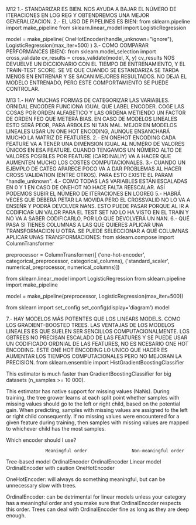 M12
1.- STANDARIZAR ES BIEN. NOS AYUDA A BAJAR EL NÚMERO DE ITERACIONES EN LOG REG Y OBTENDREMOS UNA MEJOR GENERALIZACION. 
2.- EL USO DE PIPELINES ES BIEN:
from sklearn.pipeline import make_pipeline
from sklearn.linear_model import LogisticRegression

model = make_pipeline(
    OneHotEncoder(handle_unknown="ignore"), LogisticRegression(max_iter=500)
)
3.- COMO COMPARAR PERFORMANCES (BIEN):
from sklearn.model_selection import cross_validate
cv_results = cross_validate(model, X, y)
cv_results  NOS DEVUELVE UN DICCIONARIO CON EL TIEMPO DE ENTRENAMIENTO, Y EL TRAIN-TEST SCORE. SE VE QUE CUANDO SE ESTANDARIZA SE TARDA MENOS EN ENTRENAR Y SE SACAN MEJORES RESULTADOS.
NO DEJA EL MODELO ENTRENADO, PERO ESTE COMPORTAMIENTO SE PUEDE CONTROLAR.


M13
1.- HAY MUCHAS FORMAS DE CATEGORIZAR LAS VARIABLES. ORNIDAL ENCODER FUNCIONA IGUAL QUE LABEL ENCODER. COGE LAS COSAS POR ORDEN ALFABETICO Y LAS ORDENA METIENDO UN FACTOR DE ORDEN FEO QUE METERÁ BIAS. EN CASO DE MODELOS LINEALES ESTO SERÁ PEOR, PARA ÁRBOLES NI TAN MAL. MEJOR EN MODELOS LINEALES USAR UN ONE HOT ENCODING, AUNQUE ENSANCHARÁ MUCHO LA MATRIZ DE FEATURES.
2.- EN ONEHOT ENCODING CADA FEATURE VA A TENER UNA DIMENSION IGUAL AL NÚMERO DE VALORES ÚNICOS EN ESA FEATURE. CUANDO TENGAMOS UN NÚMERO ALTO DE VALORES POSIBLES POR FEATURE (CARDINALIY) VA A HACER QUE AUMENTEN MUCHO LOS COSTES COMPUTACIONALES.
3.- CUANDO UN EJEMPLO DE CATEG APARECE POCO VA A DAR PROBLEMAS AL HACER CROSS VALIDATION (ENTRE OTROS). PARA ESTO EXISTE EL PARAM "handle_unknown". 
4.- COMO TODAS LAS VARIABLES ESTÁN ESCALADAS EN 0 Y 1 EN CASO DE ONEHOT NO HACE FALTA REESCALAR. ASÍ PODEMOS SUBIR EL NÚMERO DE ITERACIONES EN LOGREG
5.- HABRÁ VECES QUE DEBERÁ PETAR LA MOVIDA PERO EL CROSSVALID NO LO VA A ENSEÑR Y PODRÁ DEVOLVER NANS. ESTO PUEDE PASAR PORQUE AL IR A CODIFICAR UN VALOR PARA EL TEST SET NO LO HA VISTO EN EL TRAIN Y NO VA A SABER CODIFICARLO, POR LO QUE DEVOLVERÁ UN NAN. 
6.- QUÉ PASA SI TIENES COLUMNAS A LAS QUE QUIERES APLICAR UNA TRANSFORMACION U OTRA. SE PUEDE SELECCIONAR A QUÉ COLUMNAS APLICAR UNAS TRANSFORMACIONES:
from sklearn.compose import ColumnTransformer

preprocessor = ColumnTransformer([
    ('one-hot-encoder', categorical_preprocessor, categorical_columns),
    ('standard_scaler', numerical_preprocessor, numerical_columns)])

from sklearn.linear_model import LogisticRegression
from sklearn.pipeline import make_pipeline

model = make_pipeline(preprocessor, LogisticRegression(max_iter=500))

from sklearn import set_config
set_config(display='diagram')
model

7.- HAY MODELOS MÁS POTENTES QUE LOS LINEARS MODELS. COMO LOS GRADIENT-BOOSTED TREES. LAS VENTAJAS DE LOS MODELOS LINEALES ES QUE SUELEN SER SENCILLOS COMPUTACIONALMENTE. LOS GBTREES NO PRECISAN ESCALADO DE LAS FEATURES Y SE PUEDE USAR UN CODIFICADO ORDNIAL DE LAS FEATURES, NO ES NCESARIO ONE HOT ENCODING. ESTE ONE HOT ENCODING LO UNICO QUE HACER ES AUMENTAR LOS TIEMPOS COMPUTACIONALES PERO NO MEJORAN LA PRECISION.
from sklearn.ensemble import HistGradientBoostingClassifier

This estimator is much faster than GradientBoostingClassifier for big datasets (n_samples >= 10 000).

This estimator has native support for missing values (NaNs). During training, the tree grower learns at each split point whether samples with missing values should go to the left or right child, based on the potential gain. When predicting, samples with missing values are assigned to the left or right child consequently. If no missing values were encountered for a given feature during training, then samples with missing values are mapped to whichever child has the most samples.

Which encoder should I use?

				   Meaningful order 				Non-meaningful order

Tree-based model   OrdinalEncoder					OrdinalEncoder
Linear model       OrdinalEncoder with caution 		OneHotEncoder

OneHotEncoder: will always do something meaningful, but can be unnecessary slow with trees.

OrdinalEncoder: can be detrimental for linear models unless your category has a meaningful order and you make sure that OrdinalEncoder respects this order. Trees can deal with OrdinalEncoder fine as long as they are deep enough.
